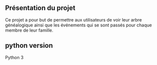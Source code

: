 ## Présentation du projet

Ce projet a pour but de permettre aux utilisateurs de voir leur arbre généalogique ainsi que les événements qui se sont passés pour
chaque membre de leur famille.

## python version
Python 3
